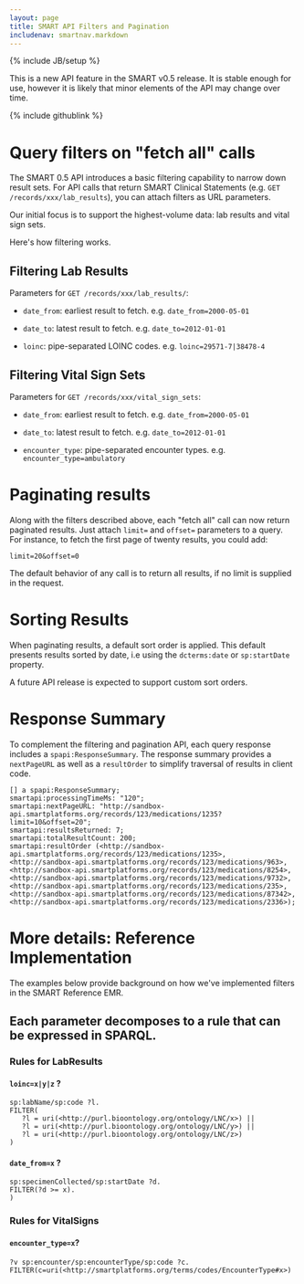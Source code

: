 ```yaml
---
layout: page
title: SMART API Filters and Pagination
includenav: smartnav.markdown
---
```

{% include JB/setup %}
<div class='simple_box'>
  <p>
  This is a new API feature in the SMART v0.5 release. It is stable
enough for use, however it is likely that minor elements of the API may
change over time.
  </p>
  {% include githublink %}
</div>

<div id="toc"></div>

# Query filters on "fetch all" calls
The SMART 0.5 API introduces a basic filtering capability to narrow down result
sets.  For API calls that return SMART Clinical Statements (e.g. `GET
/records/xxx/lab_results`), you can attach filters as URL parameters.

Our initial focus is to support the highest-volume data:
lab results and vital sign sets.

Here's how filtering works.

##  Filtering Lab Results
Parameters for `GET /records/xxx/lab_results/`:

* `date_from`: earliest result to fetch.  e.g. `date_from=2000-05-01`

* `date_to`: latest result to fetch.  e.g. `date_to=2012-01-01`

* `loinc`: pipe-separated LOINC codes.  e.g. `loinc=29571-7|38478-4`

## Filtering Vital Sign Sets
Parameters for `GET /records/xxx/vital_sign_sets`:

* `date_from`: earliest result to fetch.  e.g. `date_from=2000-05-01`

* `date_to`: latest result to fetch.  e.g. `date_to=2012-01-01`

* `encounter_type`: pipe-separated encounter types.  e.g. `encounter_type=ambulatory`

# Paginating results

Along with the filters described above, each "fetch all" call can now return
paginated results. Just attach `limit=` and `offset=` parameters to a query.
For instance, to fetch the first page of twenty results, you could add:

```
limit=20&offset=0
```

The default behavior of any call is to return all results, if no limit
is supplied in the request.

# Sorting Results
When paginating results, a default sort order is applied.  This default presents
results sorted by date, i.e using the `dcterms:date` or `sp:startDate` property.

A future API release is expected to support custom sort orders.

# Response Summary
To complement the filtering and pagination API, each query response includes a
`spapi:ResponseSummary`.  The response summary provides a `nextPageURL` as well
as a `resultOrder` to simplify traversal of results in client code.

```
[] a spapi:ResponseSummary; 
smartapi:processingTimeMs: "120";
smartapi:nextPageURL: "http://sandbox-api.smartplatforms.org/records/123/medications/1235?limit=10&offset=20";
smartapi:resultsReturned: 7;
smartapi:totalResultCount: 200;
smartapi:resultOrder (<http://sandbox-api.smartplatforms.org/records/123/medications/1235>,
<http://sandbox-api.smartplatforms.org/records/123/medications/963>,
<http://sandbox-api.smartplatforms.org/records/123/medications/8254>,
<http://sandbox-api.smartplatforms.org/records/123/medications/9732>,
<http://sandbox-api.smartplatforms.org/records/123/medications/235>,
<http://sandbox-api.smartplatforms.org/records/123/medications/87342>,
<http://sandbox-api.smartplatforms.org/records/123/medications/2336>);
```

# More details: Reference Implementation

The examples below provide background on how we've implemented filters in the
SMART Reference EMR.

## Each parameter decomposes to a rule that can be expressed in SPARQL. 

### Rules for LabResults

#### `loinc=x|y|z` ? 
```
sp:labName/sp:code ?l. 
FILTER(
   ?l = uri(<http://purl.bioontology.org/ontology/LNC/x>) ||
   ?l = uri(<http://purl.bioontology.org/ontology/LNC/y>) ||
   ?l = uri(<http://purl.bioontology.org/ontology/LNC/z>)
)
```
#### `date_from=x` ? 
```
sp:specimenCollected/sp:startDate ?d. 
FILTER(?d >= x).
)
```

### Rules for VitalSigns

#### `encounter_type=x`?
```
?v sp:encounter/sp:encounterType/sp:code ?c. 
FILTER(c=uri(<http://smartplatforms.org/terms/codes/EncounterType#x>)
```
